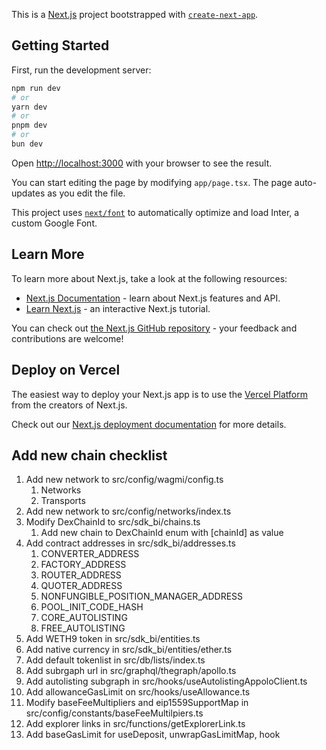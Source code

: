 This is a [Next.js](https://nextjs.org/) project bootstrapped with [`create-next-app`](https://github.com/vercel/next.js/tree/canary/packages/create-next-app).

## 

## Getting Started

First, run the development server:

```bash
npm run dev
# or
yarn dev
# or
pnpm dev
# or
bun dev
```

Open [http://localhost:3000](http://localhost:3000) with your browser to see the result.

You can start editing the page by modifying `app/page.tsx`. The page auto-updates as you edit the file.

This project uses [`next/font`](https://nextjs.org/docs/basic-features/font-optimization) to automatically optimize and load Inter, a custom Google Font.

## Learn More

To learn more about Next.js, take a look at the following resources:

- [Next.js Documentation](https://nextjs.org/docs) - learn about Next.js features and API.
- [Learn Next.js](https://nextjs.org/learn) - an interactive Next.js tutorial.

You can check out [the Next.js GitHub repository](https://github.com/vercel/next.js/) - your feedback and contributions are welcome!

## Deploy on Vercel

The easiest way to deploy your Next.js app is to use the [Vercel Platform](https://vercel.com/new?utm_medium=default-template&filter=next.js&utm_source=create-next-app&utm_campaign=create-next-app-readme) from the creators of Next.js.

Check out our [Next.js deployment documentation](https://nextjs.org/docs/deployment) for more details.

## Add new chain checklist

1. Add new network to src/config/wagmi/config.ts 
   1. Networks
   2. Transports
2. Add new network to src/config/networks/index.ts
3. Modify DexChainId to src/sdk_bi/chains.ts
   1. Add new chain to DexChainId enum with [chainId] as value
4. Add contract addresses in src/sdk_bi/addresses.ts
   1. CONVERTER_ADDRESS
   2. FACTORY_ADDRESS
   3. ROUTER_ADDRESS
   4. QUOTER_ADDRESS
   5. NONFUNGIBLE_POSITION_MANAGER_ADDRESS
   6. POOL_INIT_CODE_HASH
   7. CORE_AUTOLISTING
   8. FREE_AUTOLISTING
5. Add WETH9 token in src/sdk_bi/entities.ts
6. Add native currency in src/sdk_bi/entities/ether.ts
7. Add default tokenlist in src/db/lists/index.ts
8. Add subrgaph url in src/graphql/thegraph/apollo.ts
9. Add autolisting subgraph in src/hooks/useAutolistingAppoloClient.ts
10. Add allowanceGasLimit on src/hooks/useAllowance.ts
11. Modify baseFeeMultipliers and eip1559SupportMap in src/config/constants/baseFeeMultilpiers.ts
12. Add explorer links in src/functions/getExplorerLink.ts
13. Add baseGasLimit for useDeposit, unwrapGasLimitMap,  hook
